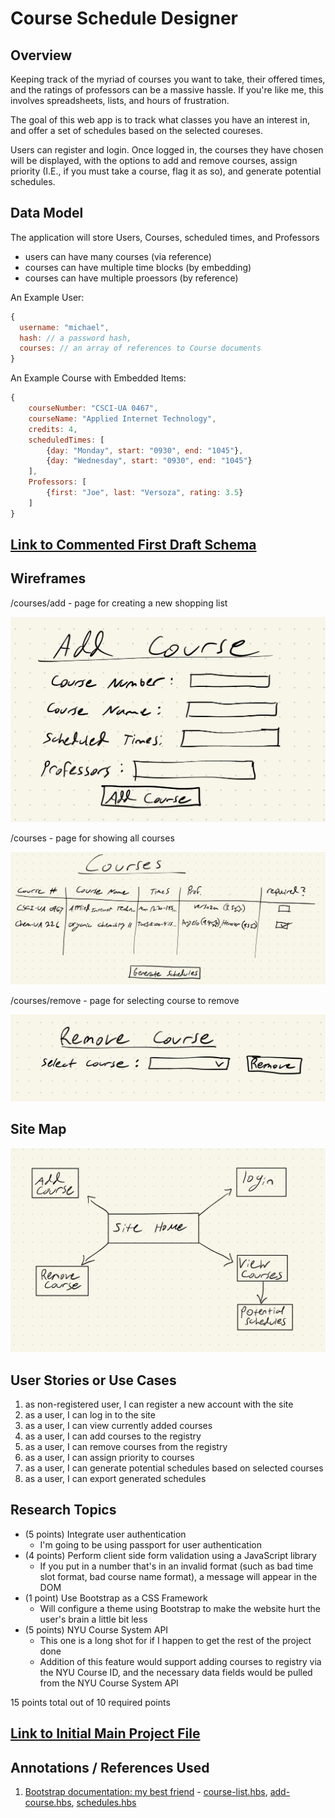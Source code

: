 # Course Schedule Designer

## Overview

Keeping track of the myriad of courses you want to take, their offered times, and the ratings of professors can be a massive hassle. If you're like me, this involves spreadsheets, lists, and hours of frustration.

The goal of this web app is to track what classes you have an interest in, and offer a set of schedules based on the selected coureses. 

Users can register and login. Once logged in, the courses they have chosen will be displayed, with the options to add and remove courses, assign priority (I.E., if you must take a course, flag it as so), and generate potential schedules.

## Data Model

The application will store Users, Courses, scheduled times, and Professors

* users can have many courses (via reference)
* courses can have multiple time blocks (by embedding)
* courses can have multiple proessors (by reference)

An Example User:

```javascript
{
  username: "michael",
  hash: // a password hash,
  courses: // an array of references to Course documents
}
```

An Example Course with Embedded Items:

```javascript
{
    courseNumber: "CSCI-UA 0467",
    courseName: "Applied Internet Technology",
    credits: 4,
    scheduledTimes: [
        {day: "Monday", start: "0930", end: "1045"},
        {day: "Wednesday", start: "0930", end: "1045"}
    ],
    Professors: [
        {first: "Joe", last: "Versoza", rating: 3.5}
    ]
}
```

## [Link to Commented First Draft Schema](models/course.mjs) 

## Wireframes

/courses/add - page for creating a new shopping list

![list create](documentation/add-course.jpeg)

/courses - page for showing all courses

![list](documentation/view-courses.jpeg)

/courses/remove - page for selecting course to remove

![list](documentation/remove-course.jpeg)

## Site Map

![Site map](documentation/site-map.jpeg)

## User Stories or Use Cases

1. as non-registered user, I can register a new account with the site
2. as a user, I can log in to the site
3. as a user, I can view currently added courses
4. as a user, I can add courses to the registry
5. as a user, I can remove courses from the registry
6. as a user, I can assign priority to courses
7. as a user, I can generate potential schedules based on selected courses
8. as a user, I can export generated schedules

## Research Topics

* (5 points) Integrate user authentication
    * I'm going to be using passport for user authentication
* (4 points) Perform client side form validation using a JavaScript library
    * If you put in a number that's in an invalid format (such as bad time slot format, bad course name format), a message will appear in the DOM
* (1 point) Use Bootstrap as a CSS Framework
    * Will configure a theme using Bootstrap to make the website hurt the user's brain a little bit less
* (5 points) NYU Course System API
    * This one is a long shot for if I happen to get the rest of the project done
    * Addition of this feature would support adding courses to registry via the NYU Course ID, and the necessary data fields would be pulled from the NYU Course System API

15 points total out of 10 required points

## [Link to Initial Main Project File](app.mjs) 

## Annotations / References Used

1. [Bootstrap documentation: my best friend](https://getbootstrap.com/docs/5.3/getting-started/introduction/) - [course-list.hbs](views/course-list.hbs), [add-course.hbs](views/add-course.hbs),  [schedules.hbs](views/schedules.hbs) 

